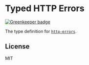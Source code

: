 # Typed HTTP Errors

[![Greenkeeper badge](https://badges.greenkeeper.io/types/npm-http-errors.svg)](https://greenkeeper.io/)

The type definition for [`http-errors`](https://github.com/jshttp/http-errors).

## License

MIT
